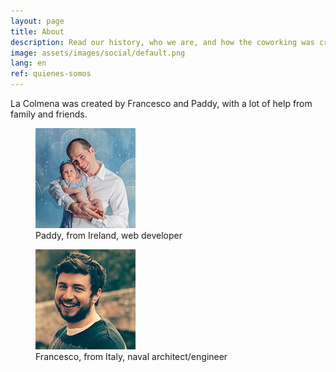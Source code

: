 ```yaml
---
layout: page
title: About
description: Read our history, who we are, and how the coworking was created.
image: assets/images/social/default.png
lang: en
ref: quienes-somos
---
```


La Colmena was created by Francesco and Paddy, with a lot of help from family and friends.

<div class="bio-grid">
  <figure class="bio-figure">
    <img
      src="/assets/images/paddy.jpg"
      srcset="/assets/images/paddy@2x.jpg 2x"
      alt="Photo of Paddy and his daughter, Ária"
      height="160"
      width="160"
      loading="lazy"
    />
    <figcaption>Paddy, from Ireland, web developer</figcaption>
  </figure>

  <figure class="bio-figure">
    <img
      src="/assets/images/francesco.jpg"
      srcset="/assets/images/francesco@2x.jpg 2x"
      alt="Photo of Francesco"
      height="160"
      width="160"
      loading="lazy"
    />
    <figcaption>Francesco, from Italy, naval architect/engineer</figcaption>
  </figure>
</div>
